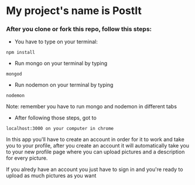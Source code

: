 # My project's name is PostIt

### After you clone or fork this repo, follow this steps:

* You have to type on your terminal:
```
npm install
```

* Run mongo on your terminal by typing 
```
mongod
```

* Run nodemon on your terminal by typing
```
nodemon
```

Note: remember you have to run mongo and nodemon in different tabs

* After following those steps, got to 
```
localhost:3000 on your computer in chrome
```

In this app you'll have to create an account in order for it to work and take you to your profile, after you create an account it will automatically take you to your new profile page where you can upload pictures and a description for every picture.

If you alredy have an account you just have to sign in and you're ready to upload as much pictures as you want 

